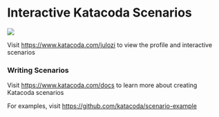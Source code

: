 # Interactive Katacoda Scenarios

[![](http://shields.katacoda.com/katacoda/julozi/count.svg)](https://www.katacoda.com/julozi "Get your profile on Katacoda.com")

Visit https://www.katacoda.com/julozi to view the profile and interactive scenarios

### Writing Scenarios
Visit https://www.katacoda.com/docs to learn more about creating Katacoda scenarios

For examples, visit https://github.com/katacoda/scenario-example
